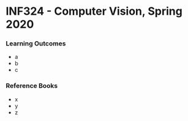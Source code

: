 # INF324 - Computer Vision, Spring 2020

### Learning Outcomes
* a
* b
* c

### Reference Books

* x
* y
* z
